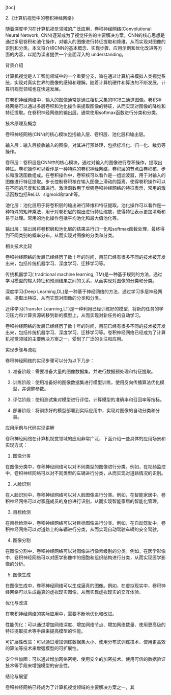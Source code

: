 
[toc]                    
                
                
2.《计算机视觉中的卷积神经网络》

随着深度学习在计算机视觉领域的广泛应用，卷积神经网络(Convolutional Neural Network, CNN)逐渐成为了视觉任务的主要解决方案。CNN的核心思想是通过多层卷积和池化操作，对输入的图像进行特征提取和降维，从而实现对图像的识别和分类。本文将介绍CNN的基本概念、实现步骤、应用示例和优化改进等方面的内容，以期为读者提供一个全面深入的 understanding。

背景介绍

计算机视觉是人工智能领域中的一个重要分支，旨在通过计算机来模拟人类视觉系统，实现对真实世界的图像的感知和理解。随着计算机硬件和算法的不断发展，计算机视觉领域也在快速发展。

在卷积神经网络中，输入的图像通常是通过相机采集的RGB三通道图像。卷积神经网络可以通过多层卷积和池化操作来提取图像的特征，从而实现对图像的降维和特征提取。在卷积神经网络的输出层，通常使用softmax函数进行分类和分类。

技术原理及概念

卷积神经网络(CNN)的核心模块包括输入层、卷积层、池化层和输出层。

输入层：输入层接收输入的图像，对其进行预处理，包括标准化、归一化、裁剪等操作。

卷积层：卷积层是CNN中的核心模块，通过对输入的图像进行卷积操作，提取出特征。卷积操作可以看作是一种特殊的卷积神经网络，卷积层的节点由卷积核、步长和激活函数组成。在卷积操作中，卷积核可以看作是一组滤波器，用于对输入的图像进行特征提取。步长控制卷积核在输入图像上滑动的距离，使得卷积操作可以在不同的尺度和位置进行。激活函数用于增强卷积神经网络的特征表示，常用的激活函数包括ReLU、sigmoid和tanh等。

池化层：池化层用于将卷积层的输出进行降维和特征提取。池化操作可以看作是一种特殊的矩阵乘法，用于对卷积层的输出进行特征缩放，使得特征表示更加清晰和易于处理。常用的池化操作包括平均池化和最大值池化等。

输出层：输出层将卷积层和池化层的结果进行归一化和softmax函数处理，最终得到不同类别的概率分布，从而实现对图像的分类和分类。

相关技术比较

卷积神经网络的发展已经经历了数十年的时间，目前已经有很多不同的技术被开发出来，包括传统机器学习、深度学习、迁移学习等。

传统机器学习( traditional machine learning, TM)是一种基于规则的方法，通过学习模型的输入特征和预测结果之间的关系，从而实现对图像的分类和分类。

深度学习(Deep Learning,DL)是一种基于神经网络的方法，通过学习多层神经网络，提取出特征，从而实现对图像的分类和分类。

迁移学习(Transfer Learning,LT)是一种利用已经训练好的模型，将新的任务的学习压力和计算资源转移到新的模型上，从而实现对新任务的自动学习。

卷积神经网络的发展已经经历了数十年的时间，目前已经有很多不同的技术被开发出来，包括传统机器学习、深度学习、迁移学习等。卷积神经网络已经成为了计算机视觉领域的主要解决方案之一，受到了广泛的关注和应用。

实现步骤与流程

卷积神经网络的实现步骤可以分为以下几步：

1. 准备阶段：需要准备大量的图像数据集，并进行数据预处理和特征提取。

2. 训练阶段：使用准备好的图像数据集进行模型训练，使用反向传播算法优化模型，并调整参数。

3. 评估阶段：使用测试集对模型进行评估，计算模型的准确率和召回率等指标。

4. 部署阶段：将训练好的模型部署到实际应用中，实现对图像的自动分类和分类。

应用示例与代码实现讲解

卷积神经网络在计算机视觉领域的应用非常广泛，下面介绍一些具体的应用场景和实现方式：

1. 图像分类

在图像分类中，卷积神经网络可以对不同类型的图像进行分类。例如，在视频监控中，卷积神经网络可以对不同类型的车辆进行分类，从而实现对道路情况的识别。

2. 人脸识别

在人脸识别中，卷积神经网络可以对人脸图像进行分类。例如，在智能家居中，卷积神经网络可以对家庭成员的身份进行识别，从而实现智能家居的智能化管理。

3. 目标检测

在目标检测中，卷积神经网络可以对目标图像进行分类。例如，在自动驾驶中，卷积神经网络可以对道路上的车辆进行分类，从而实现自动驾驶车辆的安全驾驶。

4. 图像分割

在图像分割中，卷积神经网络可以对图像进行像素级别的分类。例如，在医学影像中，卷积神经网络可以对医学影像中的细胞和组织结构进行分类，从而实现医学影像的分析。

5. 图像生成

在图像生成中，卷积神经网络可以生成逼真的图像。例如，在虚拟现实中，卷积神经网络可以生成逼真的虚拟现实图像，从而实现虚拟现实的交互体验。

优化与改进

在卷积神经网络的实际应用中，需要不断地优化和改进。

性能优化：可以通过增加网络深度、增加网络节点、增加网络数量、使用更高级的特征提取技术等手段来提高模型的性能。

可扩展性改进：可以通过增加训练数据集大小、使用分布式训练技术、使用更高效的算法等技术来增强模型的可扩展性。

安全性加固：可以通过增加网络密钥、使用安全的加密技术、使用可信的数据验证技术等手段来增强模型的安全性。

结论与展望

卷积神经网络已经成为了计算机视觉领域的主要解决方案之一，其

